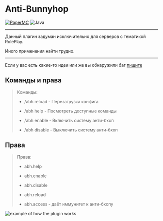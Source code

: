 # Anti-Bunnyhop 

[![PaperMC](https://img.shields.io/badge/PaperMC-1.16.5-gray?labelColor=green&style=flat&link=https://papermc.io/)](https://papermc.io/)
![Java](https://img.shields.io/badge/Java-ver.%2011-gray?labelColor=blue&style=flat)
___
Данный плагин задуман исключительно для серверов с тематикой RolePlay.

Иного применения найти трудно.

---
Если у вас есть какие-то идеи или же вы обнаружили баг [пишите](https://github.com/FluffyNo/AntiBHOP/issues)

## Команды и права
>Команды: 
>
>+ /abh reload - Перезагрузка конфига 
>
>+ /abh help - Посмотреть доступные команды
>
>+ /abh enable - Включить систему анти-бхоп
>
>+ /abh disable - Выключить систему анти-бхоп

## Права

>Права:
>
>+ abh.help 
> 
>+  abh.enable 
> 
>+ abh.disable 
> 
>+ abh.reload 
> 
>+ abh.access - даёт иммунитет к анти-бхопу

![example of how the plugin works](https://github.com/FluffyNo/AntiBHOP/assets/104079426/85cc08a4-cbbc-4a18-b562-b0f4d57c576e)
